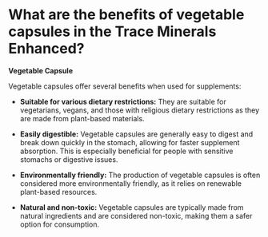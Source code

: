 # What are the benefits of vegetable capsules in the Trace Minerals Enhanced?

**Vegetable Capsule** 

Vegetable capsules offer several benefits when used for supplements: 

- **Suitable for various dietary restrictions:** They are suitable for vegetarians, vegans, and those with religious dietary restrictions as they are made from plant-based materials.  

- **Easily digestible:** Vegetable capsules are generally easy to digest and break down quickly in the stomach, allowing for faster supplement absorption. This is especially beneficial for people with sensitive stomachs or digestive issues.  

- **Environmentally friendly:** The production of vegetable capsules is often considered more environmentally friendly, as it relies on renewable plant-based resources. 

- **Natural and non-toxic:** Vegetable capsules are typically made from natural ingredients and are considered non-toxic, making them a safer option for consumption.